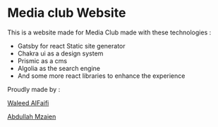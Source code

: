 # Media club Website

This is a website made for Media Club made with these technologies :

- Gatsby for react Static site generator
- Chakra ui as a design system
- Prismic as a cms
- Algolia as the search engine
- And some more react libraries to enhance the experience

Proudly made by :

[Waleed AlFaifi](https://github.com/waleed-alfaifi)

[Abdullah Mzaien](https://github.com/mzaien)
